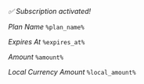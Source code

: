 *✅ Subscription activated\!*

*Plan Name*
`%plan_name%`

*Expires At*
`%expires_at%`

*Amount*
`%amount%`

*Local Currency Amount*
`%local_amount%`
